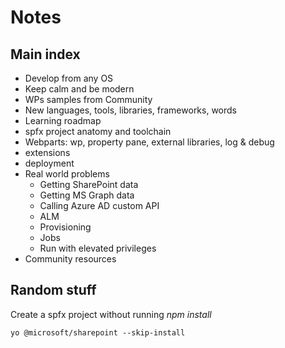
# Notes

## Main index
- Develop from any OS
- Keep calm and be modern
- WPs samples from Community
- New languages, tools, libraries, frameworks, words
- Learning roadmap
- spfx project anatomy and toolchain
- Webparts: wp, property pane, external libraries, log & debug
- extensions
- deployment
- Real world problems
    * Getting SharePoint data
    * Getting MS Graph data
    * Calling Azure AD custom API
    * ALM
    * Provisioning
    * Jobs
    * Run with elevated privileges
- Community resources

## Random stuff
Create a spfx project without running _npm install_
```
yo @microsoft/sharepoint --skip-install
```